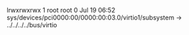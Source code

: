lrwxrwxrwx 1 root root 0 Jul 19 06:52 sys/devices/pci0000:00/0000:00:03.0/virtio1/subsystem -> ../../../../bus/virtio
